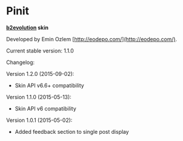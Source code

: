 # Pinit 

**[b2evolution](github.com/b2evolution/b2evolution) skin**

Developed by Emin Ozlem [http://eodepo.com/](http://eodepo.com/).

Current stable version: 1.1.0

Changelog:

Version 1.2.0 (2015-09-02):
- Skin API v6.6+ compatibility

Version 1.1.0 (2015-05-13):
- Skin API v6 compatibility

Version 1.0.1 (2015-05-02):
- Added feedback section to single post display